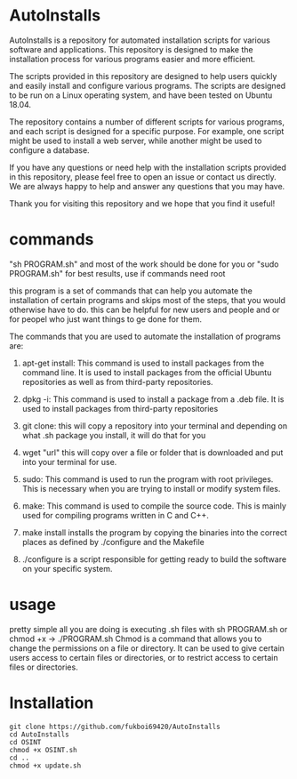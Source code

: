 # AutoInstalls

AutoInstalls is a repository for automated installation scripts for various software and applications. This repository is designed to make the installation process for various programs easier and more efficient. 

The scripts provided in this repository are designed to help users quickly and easily install and configure various programs. The scripts are designed to be run on a Linux operating system, and have been tested on Ubuntu 18.04. 

The repository contains a number of different scripts for various programs, and each script is designed for a specific purpose. For example, one script might be used to install a web server, while another might be used to configure a database.

If you have any questions or need help with the installation scripts provided in this repository, please feel free to open an issue or contact us directly. We are always happy to help and answer any questions that you may have.

Thank you for visiting this repository and we hope that you find it useful!
# commands
"sh PROGRAM.sh" and most of the work should be done for you
or "sudo PROGRAM.sh" for best results, use if commands need root

this program is a set of commands that can help you automate the installation of certain programs and skips most of the steps, that you would otherwise have to do. this can be helpful for new users and people and or for peopel who just want things to ge done for them.

The commands that you are used to automate the installation of programs are:

1. apt-get install: This command is used to install packages from the command line. It is used to install packages from the official Ubuntu repositories as well as from third-party repositories.

2. dpkg -i: This command is used to install a package from a .deb file. It is used to install packages from third-party repositories

3. git clone: this will copy a repository into your terminal and depending on what .sh package you install, it will do that for you

4. wget "url" this will copy over a file or folder that is downloaded and put into your terminal for use.

5. sudo: This command is used to run the program with root privileges. This is necessary when you are trying to install or modify system files.

6. make: This command is used to compile the source code. This is mainly used for compiling programs written in C and C++.

7. make install installs the program by copying the binaries into the correct places as defined by ./configure and the Makefile

8. ./configure is a script responsible for getting ready to build the software on your specific system.

# usage

pretty simple all you are doing is executing .sh files with sh PROGRAM.sh or chmod +x -> ./PROGRAM.sh
Chmod is a command that allows you to change the permissions on a file or directory. It can be used to give certain users access to certain files or directories, or to restrict access to certain files or directories.

# Installation
```
git clone https://github.com/fukboi69420/AutoInstalls
cd AutoInstalls
cd OSINT
chmod +x OSINT.sh
cd ..
chmod +x update.sh
```
